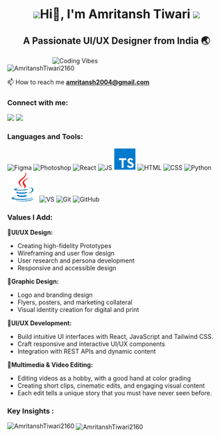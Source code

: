 <h1 align="center"><img src="https://user-images.githubusercontent.com/74038190/213844263-a8897a51-32f4-4b3b-b5c2-e1528b89f6f3.png" width="50px" />Hi👋, I'm Amritansh Tiwari <img src="https://user-images.githubusercontent.com/74038190/213844263-a8897a51-32f4-4b3b-b5c2-e1528b89f6f3.png" width="50px" /></h1>                    
<h2 align="center">
  A Passionate UI/UX Designer from India 🌏
</h2>

<img align="right" alt="Coding Vibes" Width="400" src="https://user-images.githubusercontent.com/74038190/212749447-bfb7e725-6987-49d9-ae85-2015e3e7cc41.gif">

<p align="left"> <img src="https://komarev.com/ghpvc/?username=AmritanshTiwari2160&label=Profile%20views&color=0e75b6&style=flat" alt="AmritanshTiwari2160" /> </p>

📫 How to reach me **amritansh2004@gmail.com**

<h3 align="left">Connect with me:</h3>
<a href="https://linkedin.com/in/amritansh-tiwari-2864a524a" target="blank"><img src="https://user-images.githubusercontent.com/74038190/235294012-0a55e343-37ad-4b0f-924f-c8431d9d2483.gif" width="60"></a>
<a href="https://www.youtube.com/channel/UCQtc_BsilfXLvlZDDvxSUgA" target="blank"><img src="https://user-images.githubusercontent.com/74038190/235294007-de441046-823e-4eff-89bf-d4df52858b65.gif" width="52"></a>
</p>

<h3 align="left">Languages and Tools:</h3>
<p align="left">
  
  <img src="https://upload.wikimedia.org/wikipedia/commons/3/33/Figma-logo.svg" width="35" alt="Figma">
  <img src="https://upload.wikimedia.org/wikipedia/commons/a/af/Adobe_Photoshop_CC_icon.svg" width="60" alt="Photoshop">
  <img src="https://user-images.githubusercontent.com/74038190/212257467-871d32b7-e401-42e8-a166-fcfd7baa4c6b.gif" width="60" alt="React">
  <img src="https://user-images.githubusercontent.com/74038190/212257454-16e3712e-945a-4ca2-b238-408ad0bf87e6.gif" width="56" alt="JS">
  <img src="https://raw.githubusercontent.com/devicons/devicon/master/icons/typescript/typescript-original.svg" width="50" alt="TypeScript">
  <img src="https://github.com/Anmol-Baranwal/Cool-GIFs-For-GitHub/assets/74038190/29fd6286-4e7b-4d6c-818f-c4765d5e39a9" width="60" alt="HTML">
  <img src="https://github.com/Anmol-Baranwal/Cool-GIFs-For-GitHub/assets/74038190/67f477ed-6624-42da-99f0-1a7b1a16eecb" width="60" alt="CSS">
  <img src="https://user-images.githubusercontent.com/74038190/212257472-08e52665-c503-4bd9-aa20-f5a4dae769b5.gif" width="60" alt="Python">
  <img src="https://raw.githubusercontent.com/devicons/devicon/master/icons/java/java-original.svg" alt="Java" width="70" alt="Java">
  <img src="https://user-images.githubusercontent.com/74038190/212257465-7ce8d493-cac5-494e-982a-5a9deb852c4b.gif" width="55" alt="VS">
  <img src="https://user-images.githubusercontent.com/74038190/212281775-b468df30-4edc-4bf8-a4ee-f52e1aaddc86.gif" width="70" alt="Git">
  <img src="https://user-images.githubusercontent.com/74038190/212257468-1e9a91f1-b626-4baa-b15d-5c385dfa7ed2.gif" width="55" alt="GitHub">

</p>

<h3 align="left">Values I Add:</h3>

<p><strong>📍UI/UX Design:</strong></p>
<ul>
  <li>Creating high-fidelity Prototypes</li>
  <li>Wireframing and user flow design</li>
  <li>User research and persona development</li>
  <li>Responsive and accessible design</li>
</ul>

<p><strong>📍Graphic Design:</strong></p>
<ul>
  <li>Logo and branding design</li>
  <li>Flyers, posters, and marketing collateral</li>
  <li>Visual identity creation for digital and print</li>
</ul>

<p><strong>📍UI/UX Development:</strong></p>
<ul>
  <li>Build intuitive UI interfaces with React, JavaScript and Tailwind CSS.</li>
  <li>Craft responsive and interactive UI/UX components</li>
  <li>Integration with REST APIs and dynamic content</li>
</ul>

<p><strong>📍Multimedia & Video Editing:</strong></p>
<ul>
  <li>Editing videos as a hobby, with a good hand at color grading</li>
  <li>Creating short clips, cinematic edits, and engaging visual content</li>
  <li>Each edit tells a unique story that you must have never seen before.</li>
</ul>

### Key Insights :

<p><img align="left" src="https://github-readme-stats.vercel.app/api/top-langs?username=AmritanshTiwari2160&show_icons=true&locale=en&layout=compact" alt="AmritanshTiwari2160" /></p>

<p>&nbsp;<img align="center" src="https://github-readme-stats.vercel.app/api?username=AmritanshTiwari2160&show_icons=true&locale=en" alt="AmritanshTiwari2160" /></p>
